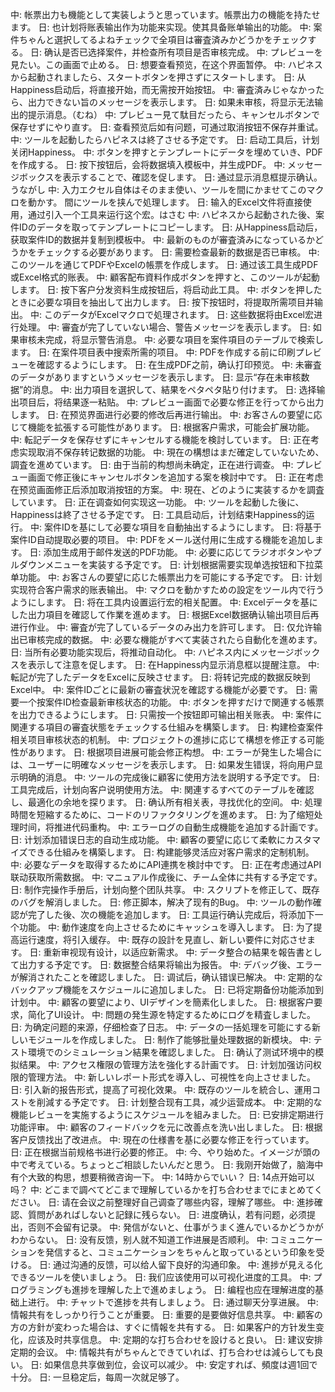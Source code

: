 中: 帐票出力も機能として実装しようと思っています。帳票出力の機能を持たせます。
日: 也计划将账表输出作为功能来实现。使其具备账单输出的功能。 
中: 案件ちゃんと選択してるよねチェックで全項目は審査済みかどうかをチェックする。
日: 确认是否已选择案件，并检查所有项目是否审核完成。
中: プレビューを見たい。この画面で止める。
日: 想要查看预览，在这个界面暂停。
中: ハピネスから起動されましたら、スタートボタンを押さずにスタートします。
日: 从Happiness启动后，将直接开始，而无需按开始按钮。
中: 審査済みじゃなかったら、出力できない旨のメッセージを表示します。
日: 如果未审核，将显示无法输出的提示消息。（むね）
中: プレビュー見て駄目だったら、キャンセルボタンで保存せずにやり直す。
日: 查看预览后如有问题，可通过取消按钮不保存并重试。
中: ツールを起動したらハピネスは終了させる予定です。
日: 启动工具后，计划关闭Happiness。
中: ボタンを押すとテンプレートにデータを埋めていき、PDFを作成する。
日: 按下按钮后，会将数据填入模板中，并生成PDF。
中: メッセージボックスを表示することで、確認を促します。
日: 通过显示消息框提示确认。うながし
中: 入力エクセル自体はそのまま使い、ツールを間にかませてこのマクロを動かす。 間にツールを挟んで処理します。
日: 输入的Excel文件将直接使用，通过引入一个工具来运行这个宏。はさむ
中: ハピネスから起動された後、案件IDのデータを取ってテンプレートにコピーします。
日: 从Happiness启动后，获取案件ID的数据并复制到模板中。
中: 最新のものが審査済みになっているかどうかをチェックする必要があります。
日: 需要检查最新的数据是否已审核。
中: このツールを通じてPDFやExcelの帳票を作成します。
日: 通过该工具生成PDF或Excel格式的账表。
中: 顧客配布資料作成ボタンを押すと、このツールが起動します。
日: 按下客户分发资料生成按钮后，将启动此工具。
中: ボタンを押したときに必要な項目を抽出して出力します。
日: 按下按钮时，将提取所需项目并输出。
中: このデータがExcelマクロで処理されます。
日: 这些数据将由Excel宏进行处理。
中: 審査が完了していない場合、警告メッセージを表示します。
日: 如果审核未完成，将显示警告消息。
中: 必要な項目を案件項目のテーブルで検索します。
日: 在案件项目表中搜索所需的项目。
中: PDFを作成する前に印刷プレビューを確認するようにします。
日: 在生成PDF之前，确认打印预览。
中: 未審査のデータがありますというメッセージを表示します。
日: 显示“存在未审核数据”的消息。
中: 出力項目を選択して、結果をペタペタ貼り付けます。
日: 选择输出项目后，将结果逐一粘贴。
中: プレビュー画面で必要な修正を行ってから出力します。
日: 在预览界面进行必要的修改后再进行输出。
中: お客さんの要望に応じて機能を拡張する可能性があります。
日: 根据客户需求，可能会扩展功能。
中: 転記データを保存せずにキャンセルする機能を検討しています。
日: 正在考虑实现取消不保存转记数据的功能。
中: 現在の構想はまだ確定していないため、調査を進めています。
日: 由于当前的构想尚未确定，正在进行调查。
中: プレビュー画面で修正後にキャンセルボタンを追加する案を検討中です。
日: 正在考虑在预览画面修正后添加取消按钮的方案。
中: 現在、どのように実装するかを調査しています。
日: 正在调查如何实现这一功能。
中: ツールを起動した後に、Happinessは終了させる予定です。
日: 工具启动后，计划结束Happiness的运行。
中: 案件IDを基にして必要な項目を自動抽出するようにします。
日: 将基于案件ID自动提取必要的项目。
中: PDFをメール送付用に生成する機能を追加します。
日: 添加生成用于邮件发送的PDF功能。
中: 必要に応じてラジオボタンやプルダウンメニューを実装する予定です。
日: 计划根据需要实现单选按钮和下拉菜单功能。
中: お客さんの要望に応じた帳票出力を可能にする予定です。
日: 计划实现符合客户需求的账表输出。
中: マクロを動かすための設定をツール内で行うようにします。
日: 将在工具内设置运行宏的相关配置。
中: Excelデータを基にした出力項目を確認して作業を進めます。
日: 根据Excel数据确认输出项目后再进行作业。
中: 審査が完了しているデータのみ出力を許可します。
日: 仅允许输出已审核完成的数据。
中: 必要な機能がすべて実装されたら自動化を進めます。
日: 当所有必要功能实现后，将推动自动化。
中: ハピネス内にメッセージボックスを表示して注意を促します。
日: 在Happiness内显示消息框以提醒注意。
中: 転記が完了したデータをExcelに反映させます。
日: 将转记完成的数据反映到Excel中。
中: 案件IDごとに最新の審査状況を確認する機能が必要です。
日: 需要一个按案件ID检查最新审核状态的功能。
中: ボタンを押すだけで関連する帳票を出力できるようにします。
日: 只需按一个按钮即可输出相关账表。
中: 案件に関連する項目の審査状態をチェックする仕組みを構築します。
日: 构建检查案件相关项目审核状态的机制。
中: プロジェクトの進捗に応じて構想を修正する可能性があります。
日: 根据项目进展可能会修正构想。
中: エラーが発生した場合には、ユーザーに明確なメッセージを表示します。
日: 如果发生错误，将向用户显示明确的消息。
中: ツールの完成後に顧客に使用方法を説明する予定です。
日: 工具完成后，计划向客户说明使用方法。
中: 関連するすべてのテーブルを確認し、最適化の余地を探ります。
日: 确认所有相关表，寻找优化的空间。
中: 処理時間を短縮するために、コードのリファクタリングを進めます。
日: 为了缩短处理时间，将推进代码重构。
中: エラーログの自動生成機能を追加する計画です。
日: 计划添加错误日志的自动生成功能。
中: 顧客の要望に応じて柔軟にカスタマイズできる仕組みを構築します。
日: 构建能够灵活应对客户需求的定制机制。
中: 必要なデータを取得するためにAPI連携を検討中です。
日: 正在考虑通过API联动获取所需数据。
中: マニュアル作成後に、チーム全体に共有する予定です。
日: 制作完操作手册后，计划向整个团队共享。
中: スクリプトを修正して、既存のバグを解消しました。
日: 修正脚本，解决了现有的Bug。
中: ツールの動作確認が完了した後、次の機能を追加します。
日: 工具运行确认完成后，将添加下一个功能。
中: 動作速度を向上させるためにキャッシュを導入します。
日: 为了提高运行速度，将引入缓存。
中: 既存の設計を見直し、新しい要件に対応させます。
日: 重新审视现有设计，以适应新需求。
中: データ整合の結果を報告書として出力する予定です。
日: 数据整合结果将输出为报告。
中: デバッグ後、エラーが解消されたことを確認しました。
日: 调试后，确认错误已解决。
中: 定期的なバックアップ機能をスケジュールに追加しました。
日: 已将定期备份功能添加到计划中。
中: 顧客の要望により、UIデザインを簡素化しました。
日: 根据客户要求，简化了UI设计。
中: 問題の発生源を特定するためにログを精査しました。
日: 为确定问题的来源，仔细检查了日志。
中: データの一括処理を可能にする新しいモジュールを作成しました。
日: 制作了能够批量处理数据的新模块。
中: テスト環境でのシミュレーション結果を確認しました。
日: 确认了测试环境中的模拟结果。
中: アクセス権限の管理方法を強化する計画です。
日: 计划加强访问权限的管理方法。
中: 新しいレポート形式を導入し、可視性を向上させました。
日: 引入新的报告形式，提高了可视化效果。
中: 既存のツールを統合し、運用コストを削減する予定です。
日: 计划整合现有工具，减少运营成本。
中: 定期的な機能レビューを実施するようにスケジュールを組みました。
日: 已安排定期进行功能评审。
中: 顧客のフィードバックを元に改善点を洗い出しました。
日: 根据客户反馈找出了改进点。
中: 現在の仕様書を基に必要な修正を行っています。
日: 正在根据当前规格书进行必要的修正。
中: 今、やり始めた。イメージが頭の中で考えている。ちょっとご相談したいんだと思う。
日: 我刚开始做了，脑海中有个大致的构思，想要稍微咨询一下。
中: 14時からでいい？
日: 14点开始可以吗？
中: どこまで調べてどこまで理解しているかを打ち合わせまでにまとめてください。
日: 请在会议之前整理好自己调查了哪些内容，理解了哪些。
中: 進捗確認、質問があればしないと記録に残らない。
日: 进度确认，若有问题，必须提出，否则不会留有记录。
中: 発信がないと、仕事がうまく進んでいるかどうかがわからない。
日: 没有反馈，别人就不知道工作进展是否顺利。
中: コミュニケーションを発信すると、コミュニケーションをちゃんと取っているという印象を受ける。
日: 通过沟通的反馈，可以给人留下良好的沟通印象。
中: 進捗が見える化できるツールを使いましょう。
日: 我们应该使用可以可视化进度的工具。
中: プログラミングも進捗を理解した上で進めましょう。
日: 编程也应在理解进度的基础上进行。
中: チャットで進捗を共有しましょう。
日: 通过聊天分享进展。
中: 情報共有をしっかり行うことが重要。
日: 重要的是要做好信息共享。
中: 顧客の方の方針が変わった場合は、すぐに情報を共有する。
日: 如果客户的方针发生变化，应该及时共享信息。
中: 定期的な打ち合わせを設けると良い。
日: 建议安排定期的会议。
中: 情報共有がちゃんとできていれば、打ち合わせは減らしても良い。
日: 如果信息共享做到位，会议可以减少。
中: 安定すれば、頻度は週1回で十分。
日: 一旦稳定后，每周一次就足够了。
